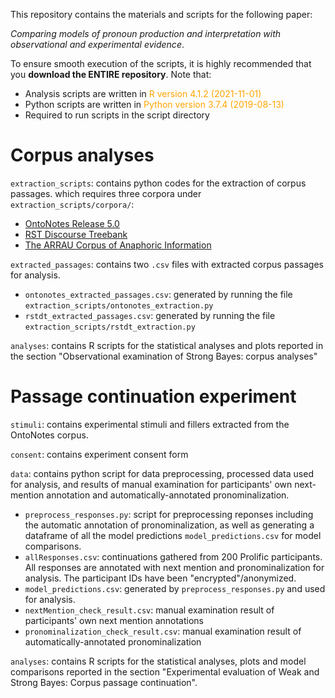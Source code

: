 This repository contains the materials and scripts for the following paper:

<i>Comparing models of pronoun production and interpretation with observational and experimental evidence</i>.

To ensure smooth execution of the scripts, it is highly recommended that you <b>download the ENTIRE repository</b>. Note that:
 * Analysis scripts are written in <t style="color: orange;">R version 4.1.2 (2021-11-01)</t>
 * Python scripts are written in <t style="color: orange;">Python version 3.7.4 (2019-08-13)</t> 
 * Required to run scripts in the script directory



# Corpus analyses

`extraction_scripts`: contains python codes for the extraction of corpus passages. which requires three corpora under `extraction_scripts/corpora/`: 
* [OntoNotes Release 5.0](https://catalog.ldc.upenn.edu/LDC2013T19)
* [RST Discourse Treebank](https://catalog.ldc.upenn.edu/LDC2002T07)
* [The ARRAU Corpus of Anaphoric Information](https://catalog.ldc.upenn.edu/LDC2013T22)

`extracted_passages`: contains two `.csv` files with extracted corpus passages for analysis. 
* `ontonotes_extracted_passages.csv`: generated by running the file `extraction_scripts/ontonotes_extraction.py`
* `rstdt_extracted_passages.csv`: generated by running the file `extraction_scripts/rstdt_extraction.py`

`analyses`: contains R scripts for the statistical analyses and plots reported in the section "Observational examination of Strong Bayes: corpus analyses"  



# Passage continuation experiment

`stimuli`: contains experimental stimuli and fillers extracted from the OntoNotes corpus.

`consent`: contains experiment consent form 

`data`: contains python script for data preprocessing, processed data used for analysis, and results of manual examination for participants' own next-mention annotation and automatically-annotated pronominalization.  
* `preprocess_responses.py`: script for preprocessing reponses including the automatic annotation of pronominalization, as well as generating a dataframe of all the model predictions `model_predictions.csv` for model comparisons. 
* `allResponses.csv`: continuations gathered from 200 Prolific participants. All responses are annotated with next mention and pronominalization for analysis. The participant IDs have been "encrypted"/anonymized.
* `model_predictions.csv`: generated by `preprocess_responses.py` and used for analysis.
* `nextMention_check_result.csv`: manual examination result of participants' own next mention annotations
* `pronominalization_check_result.csv`: manual examination result of automatically-annotated pronominalization

`analyses`: contains R scripts for the statistical analyses, plots and model comparisons reported in the section "Experimental evaluation of Weak and Strong Bayes: Corpus passage continuation".  



